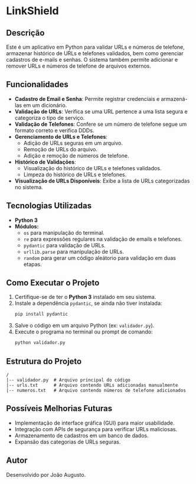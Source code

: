 # LinkShield

## Descrição
Este é um aplicativo em Python para validar URLs e números de telefone, armazenar histórico de URLs e telefones validados, bem como gerenciar cadastros de e-mails e senhas. O 
sistema também permite adicionar e remover URLs e números de telefone de arquivos externos.

## Funcionalidades
- **Cadastro de Email e Senha**: Permite registrar credenciais e armazená-las em um dicionário.
- **Validação de URLs**: Verifica se uma URL pertence a uma lista segura e categoriza o tipo de serviço.
- **Validação de Telefones**: Confere se um número de telefone segue um formato correto e verifica DDDs.
- **Gerenciamento de URLs e Telefones**:
  - Adição de URLs seguras em um arquivo.
  - Remoção de URLs do arquivo.
  - Adição e remoção de números de telefone.
- **Histórico de Validações**:
  - Visualização do histórico de URLs e telefones validados.
  - Limpeza do histórico de URLs e telefones.
- **Visualização de URLs Disponíveis**: Exibe a lista de URLs categorizadas no sistema.

## Tecnologias Utilizadas
- **Python 3**
- **Módulos:**
  - `os` para manipulação do terminal.
  - `re` para expressões regulares na validação de emails e telefones.
  - `pydantic` para validação de URLs.
  - `urllib.parse` para manipulação de URLs.
  - `random` para gerar um código aleátorio para validação em duas etapas.

## Como Executar o Projeto
1. Certifique-se de ter o **Python 3** instalado em seu sistema.
2. Instale a dependência `pydantic`, se ainda não tiver instalada:
   ```sh
   pip install pydantic
   ```
3. Salve o código em um arquivo Python (ex: `validador.py`).
4. Execute o programa no terminal ou prompt de comando:
   ```sh
   python validador.py
   ```

## Estrutura do Projeto
```
/
|-- validador.py  # Arquivo principal do código
|-- urls.txt      # Arquivo contendo URLs adicionadas manualmente
|-- numeros.txt   # Arquivo contendo números de telefone adicionados
```

## Possíveis Melhorias Futuras
- Implementação de interface gráfica (GUI) para maior usabilidade.
- Integração com APIs de segurança para verificar URLs maliciosas.
- Armazenamento de cadastros em um banco de dados.
- Expansão das categorias de URLs seguras.

## Autor
Desenvolvido por João Augusto.


